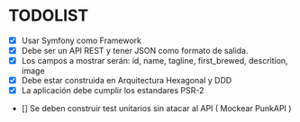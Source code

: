 # TODOLIST

- [x] Usar Symfony como Framework
- [x] Debe ser un API REST y tener JSON como formato de salida.
- [x] Los campos a mostrar serán: id, name, tagline, first_brewed, descrition, image
- [x] Debe estar construida en Arquitectura Hexagonal y DDD
- [x] La aplicación debe cumplir los estandares PSR-2
- [] Se deben construir test unitarios sin atacar al API ( Mockear PunkAPI )
